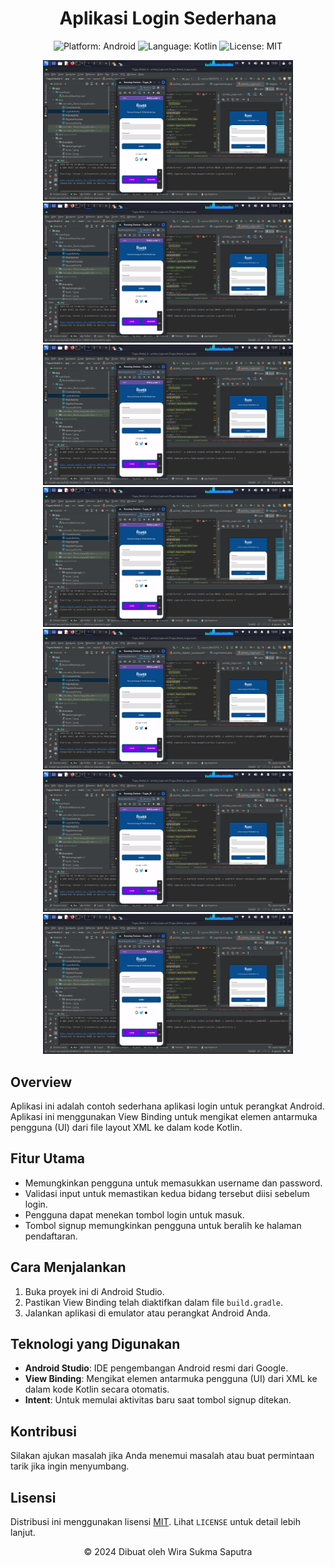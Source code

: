 <h1 align="center">Aplikasi Login Sederhana</h1>

<p align="center">
  <img src="https://img.shields.io/badge/platform-Android-brightgreen.svg" alt="Platform: Android">
  <img src="https://img.shields.io/badge/language-Kotlin-orange.svg" alt="Language: Kotlin">
  <img src="https://img.shields.io/badge/license-MIT-blue.svg" alt="License: MIT">
</p>

<p align="center">
  <img src="https://github.com/Wira07/screenshot/blob/master/screenshot_1.png" width="400" alt="Screenshot">
   <img src="https://github.com/Wira07/screenshot/blob/master/screenshot_1.png" width="400" alt="Screenshot">
   <img src="https://github.com/Wira07/screenshot/blob/master/screenshot_1.png" width="400" alt="Screenshot">
   <img src="https://github.com/Wira07/screenshot/blob/master/screenshot_1.png" width="400" alt="Screenshot">
   <img src="https://github.com/Wira07/screenshot/blob/master/screenshot_1.png" width="400" alt="Screenshot">
   <img src="https://github.com/Wira07/screenshot/blob/master/screenshot_1.png" width="400" alt="Screenshot">
   <img src="https://github.com/Wira07/screenshot/blob/master/screenshot_1.png" width="400" alt="Screenshot">
  
</p>

## Overview
Aplikasi ini adalah contoh sederhana aplikasi login untuk perangkat Android. Aplikasi ini menggunakan View Binding untuk mengikat elemen antarmuka pengguna (UI) dari file layout XML ke dalam kode Kotlin.

## Fitur Utama
- Memungkinkan pengguna untuk memasukkan username dan password.
- Validasi input untuk memastikan kedua bidang tersebut diisi sebelum login.
- Pengguna dapat menekan tombol login untuk masuk.
- Tombol signup memungkinkan pengguna untuk beralih ke halaman pendaftaran.

## Cara Menjalankan
1. Buka proyek ini di Android Studio.
2. Pastikan View Binding telah diaktifkan dalam file `build.gradle`.
3. Jalankan aplikasi di emulator atau perangkat Android Anda.

## Teknologi yang Digunakan
- **Android Studio**: IDE pengembangan Android resmi dari Google.
- **View Binding**: Mengikat elemen antarmuka pengguna (UI) dari XML ke dalam kode Kotlin secara otomatis.
- **Intent**: Untuk memulai aktivitas baru saat tombol signup ditekan.

## Kontribusi
Silakan ajukan masalah jika Anda menemui masalah atau buat permintaan tarik jika ingin menyumbang.

## Lisensi
Distribusi ini menggunakan lisensi [MIT](https://opensource.org/licenses/MIT). Lihat `LICENSE` untuk detail lebih lanjut.

<p align="center">© 2024 Dibuat oleh Wira Sukma Saputra</p>
